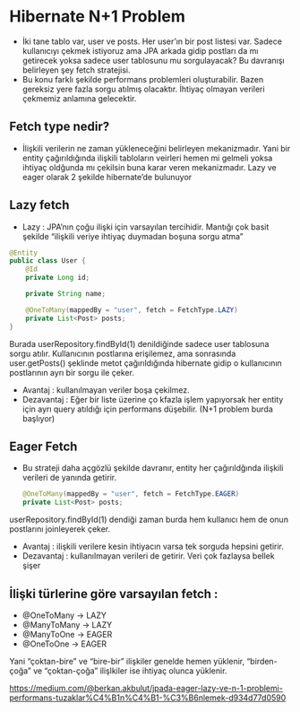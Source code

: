 # Hibernate N+1 Problem

- İki tane tablo var, user ve posts. Her user’ın bir post listesi var. Sadece kullanıcıyı çekmek istiyoruz ama JPA arkada gidip postları da mı getirecek yoksa sadece user tablosunu mu sorgulayacak? Bu davranışı belirleyen şey fetch stratejisi.
- Bu konu farklı şekilde performans problemleri oluşturabilir. Bazen gereksiz yere fazla sorgu atılmış olacaktır. İhtiyaç olmayan verileri çekmemiz anlamına gelecektir.

## Fetch type nedir?

- İlişkili verilerin ne zaman yükleneceğini belirleyen mekanizmadır. Yani bir entity çağırıldığında ilişkili tabloların veirleri hemen mi gelmeli yoksa ihtiyaç oldğunda mı çekilsin buna karar veren mekanizmadır. Lazy ve eager olarak 2 şekilde hibernate’de bulunuyor

## Lazy fetch

- Lazy : JPA’nın çoğu ilişki için varsayılan tercihidir. Mantığı çok basit şekilde “ilişkili veriye ihtiyaç duymadan boşuna sorgu atma”

```java
@Entity
public class User {
    @Id
    private Long id;

    private String name;

    @OneToMany(mappedBy = "user", fetch = FetchType.LAZY)
    private List<Post> posts;
}
```

Burada userRepository.findById(1) denildiğinde sadece user tablosuna sorgu atılır. Kullanıcının postlarına erişilemez, ama sonrasında user.getPosts() şeklinde metot çağırıldığında hibernate gidip o kullanıcının postlarının ayrı bir sorgu ile çeker.

- Avantaj : kullanılmayan veriler boşa çekilmez.
- Dezavantaj : Eğer bir liste üzerine ço kfazla işlem yapıyorsak her entity için ayrı query atıldığı için performans düşebilir. (N+1 problem burda başlıyor)

## Eager Fetch

- Bu strateji daha açgözlü şekilde davranır, entity her çağırıldğında ilişkili verileri de yanında getirir.

  ```java
  @OneToMany(mappedBy = "user", fetch = FetchType.EAGER)
  private List<Post> posts;
  ```

userRepository.findById(1) dendiği zaman burda hem kullanıcı hem de onun postlarını joinleyerek çeker.

- Avantaj : ilişkili verilere kesin ihtiyacın varsa tek sorguda hepsini getirir.
- Dezavantaj : kullanılmayan verileri de getirir. Veri çok fazlaysa bellek şişer

## İlişki türlerine göre varsayılan fetch :

- @OneToMany → LAZY
- @ManyToMany → LAZY
- @ManyToOne → EAGER
- @OneToOne → EAGER

Yani “çoktan-bire” ve “bire-bir” ilişkiler genelde hemen yüklenir, “birden-çoğa” ve “çoktan-çoğa” ilişlkiler ise ihtiyaç olunca yüklenir.

<https://medium.com/@berkan.akbulut/jpada-eager-lazy-ve-n-1-problemi-performans-tuzaklar%C4%B1n%C4%B1-%C3%B6nlemek-d934d77d0590>
